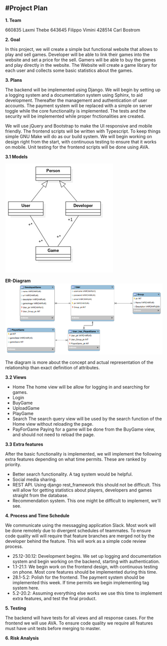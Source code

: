 #Project Plan
------

**1. Team**


660835 Laxmi Thebe
643645 Filippo Vimini
428514 Carl Bostrom



**2. Goal**

In this project, we will create a simple but functional website that allows to play and sell games. Developer will be able to link their games into the website and set a price for the sell. Gamers will be able to buy the games and play directly in the website. The Website will create a game library for each user and collects some basic statistics about the games.  

**3. Plans**

The backend will be implemented using Django. We will begin by setting up a logging system and a documentation system using Sphinx, to aid development. Thereafter the management and authentication of user accounts. The payment system will be replaced with a simple on server toggle while the core functionality is implemented. The tests and the security will be implemented while proper fnctionalities are created.

We will use jQuery and Bootstrap to make the UI responsive and mobile friendly. The frontend scripts will be written with Typescript. To keep things simple GNU Make will do as our build system. We will begin working on design right from the start, with continuous testing to ensure that it works on mobile. Unit testing for the frontend scripts will be done using AVA.

**3.1 Models**

![Alt text](doc/wds_readme_pic01.jpg "Db model")

**ER-Diagram**
![Alt text](doc/er_diagram.png "ER diagram for models")

The diagram is more about the concept and actual representation of the relationship than exact definition of attributes.

**3.2 Views**

* Home
  The home view will be allow for logging in and searching for games.
* Login
* BuyGame
* UploadGame
* PlayGame
* Search
  The search query view will be used by the search function of the Home view without reloading the page.
* PayForGame
  Paying for a game will be done from the BuyGame view, and should not need to reload the page.

**3.3 Extra features**

After the basic functionality is implemented, we will implement the following extra features depending on what time permits. These are ranked by priority.

* Better search functionality. A tag system would be helpful.
* Social media sharing.
* REST API. Using django rest\_framework this should not be difficult. This will allow for getting statistics about players, developers and games straight from the database.
* Recommendation system. This one might be difficult to implement, we'll see.

**4. Process and Time Schedule**

We communicate using the messagging application Slack. Most work will be done remotely due to divergent schedules of teammates. To ensure code quality will will require that feature branches are merged not by the developer behind the feature. This will work as a simple code review process.

* 25.12-30.12:
  Development begins. We set up logging and documentation system and begin working on the backend, starting with authentication.
* 1.1-21.1:
  We begin work on the frontend design, with continuous testing on phone. Most core features should be implemented during this time.
* 28.1-5.2:
  Polish for the frontend. The payment system should be implemented this week. If time permits we begin implementing tag system here.
* 5.2-20.2:
  Assuming everything else works we use this time to implement extra features, and test the final product.

**5. Testing**

The backend will have tests for all views and all response cases. For the frontend we will use AVA. To ensure code quality we require all features must have unit tests before merging to master.

**6. Risk Analysis**


